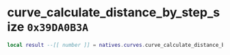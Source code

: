 # curve_calculate_distance_by_step_size `0x39DA0B3A`

```lua
local result --[[ number ]] = natives.curves.curve_calculate_distance_by_step_size(_unk0 --[[ number ]], _unk1 --[[ number ]], _unk2 --[[ number ]], _unk3 --[[ number ]])
```